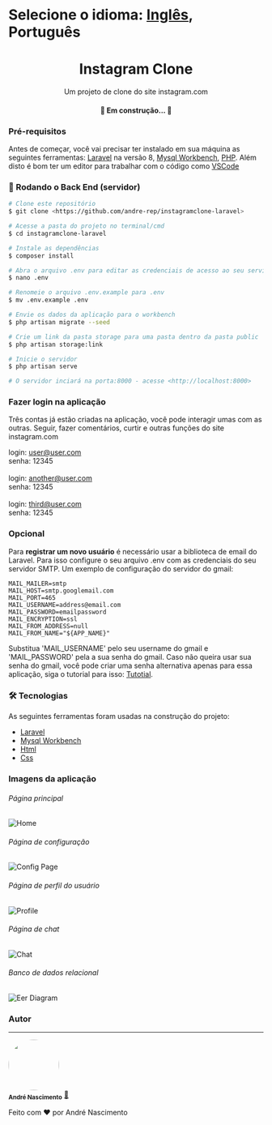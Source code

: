 Selecione o idioma: [Inglês](https://github.com/andrenasc25/instagramclone-laravel), **Português**
========

<h1 align="center">Instagram Clone</h1>
<p align="center">Um projeto de clone do site instagram.com</p>

<h4 align="center"> 
	🚀 Em construção...  🚧
</h4>

### Pré-requisitos

Antes de começar, você vai precisar ter instalado em sua máquina as seguintes ferramentas:
[Laravel](https://laravel.com/) na versão 8, [Mysql Workbench](https://www.mysql.com/products/workbench/), [PHP](https://www.php.net/).
Além disto é bom ter um editor para trabalhar com o código como [VSCode](https://code.visualstudio.com/)

### 🎲 Rodando o Back End (servidor)

```bash
# Clone este repositório
$ git clone <https://github.com/andre-rep/instagramclone-laravel>

# Acesse a pasta do projeto no terminal/cmd
$ cd instagramclone-laravel

# Instale as dependências
$ composer install

# Abra o arquivo .env para editar as credenciais de acesso ao seu servidor workbench
$ nano .env

# Renomeie o arquivo .env.example para .env
$ mv .env.example .env

# Envie os dados da aplicação para o workbench
$ php artisan migrate --seed

# Crie um link da pasta storage para uma pasta dentro da pasta public
$ php artisan storage:link

# Inicie o servidor
$ php artisan serve

# O servidor inciará na porta:8000 - acesse <http://localhost:8000>
```

### Fazer login na aplicação
Três contas já estão criadas na aplicação, você pode interagir umas com as outras. Seguir, fazer comentários, curtir e outras funções do site instagram.com

login: user@user.com\
senha: 12345\
\
login: another@user.com\
senha: 12345\
\
login: third@user.com\
senha: 12345

### Opcional

Para **registrar um novo usuário** é necessário usar a biblioteca de email do Laravel. Para isso configure o seu arquivo .env com as credenciais do seu servidor SMTP. Um exemplo de configuração do servidor do gmail:
```
MAIL_MAILER=smtp
MAIL_HOST=smtp.googlemail.com
MAIL_PORT=465
MAIL_USERNAME=address@email.com
MAIL_PASSWORD=emailpassword
MAIL_ENCRYPTION=ssl
MAIL_FROM_ADDRESS=null
MAIL_FROM_NAME="${APP_NAME}"
```
Substitua 'MAIL_USERNAME' pelo seu username do gmail e 'MAIL_PASSWORD' pela a sua senha do gmail. Caso não queira usar sua senha do gmail, você pode criar uma senha alternativa apenas para essa aplicação, siga o tutorial para isso: [Tutotial](https://support.google.com/mail/answer/185833?hl=pt-br).

### 🛠 Tecnologias

As seguintes ferramentas foram usadas na construção do projeto:

- [Laravel](https://laravel.com/)
- [Mysql Workbench](https://www.mysql.com/products/workbench/)
- [Html](https://developer.mozilla.org/pt-BR/docs/Web/HTML)
- [Css](https://developer.mozilla.org/pt-BR/docs/Web/CSS)

### Imagens da aplicação
###### Página principal

![Home](https://raw.githubusercontent.com/andre-rep/laravel-instagram-clone/master/public/andre-rep/home.png)

###### Página de configuração

![Config Page](https://raw.githubusercontent.com/andre-rep/laravel-instagram-clone/master/public/andre-rep/config-page.png)

###### Página de perfil do usuário

![Profile](https://raw.githubusercontent.com/andre-rep/laravel-instagram-clone/master/public/andre-rep/profile.png)

###### Página de chat

![Chat](https://raw.githubusercontent.com/andre-rep/laravel-instagram-clone/master/public/andre-rep/chat.png)

###### Banco de dados relacional

![Eer Diagram](https://raw.githubusercontent.com/andre-rep/laravel-instagram-clone/master/public/andre-rep/eer-diagram.png)

### Autor
---

<a href="https://github.com/andre-rep">
 <img style="border-radius:50px;" src="https://avatars.githubusercontent.com/u/36203075?v=4" width="100px;" alt=""/>
 <br />
 <sub><b>André Nascimento</b></sub></a> <a href="https://github.com/andre-rep" title="Github">🚀</a>


Feito com ❤️ por André Nascimento